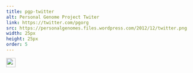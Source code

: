 ```yaml
---
title: pgp-twitter
alt: Personal Genome Project Twiter
link: https://twitter.com/pgorg
src: https://personalgenomes.files.wordpress.com/2012/12/twitter.png
width: 25px
height: 25px
order: 5
---
```


<a href="https://twitter.com/pgorg"><img width="25" height="25" src="https://personalgenomes.files.wordpress.com/2012/12/twitter.png" class="image wp-image-984 alignnone attachment-full size-full" alt="" style="max-width: 100%; height: auto;" data-attachment-id="984" data-permalink="https://personalgenomes.wordpress.com/twitter/" data-orig-file="https://personalgenomes.files.wordpress.com/2012/12/twitter.png" data-orig-size="25,25" data-comments-opened="1" data-image-meta="{&quot;aperture&quot;:&quot;0&quot;,&quot;credit&quot;:&quot;&quot;,&quot;camera&quot;:&quot;&quot;,&quot;caption&quot;:&quot;&quot;,&quot;created_timestamp&quot;:&quot;0&quot;,&quot;copyright&quot;:&quot;&quot;,&quot;focal_length&quot;:&quot;0&quot;,&quot;iso&quot;:&quot;0&quot;,&quot;shutter_speed&quot;:&quot;0&quot;,&quot;title&quot;:&quot;&quot;}" data-image-title="twitter" data-image-description="" data-medium-file="https://personalgenomes.files.wordpress.com/2012/12/twitter.png?w=25" data-large-file="https://personalgenomes.files.wordpress.com/2012/12/twitter.png?w=25" scale="0"></a>
